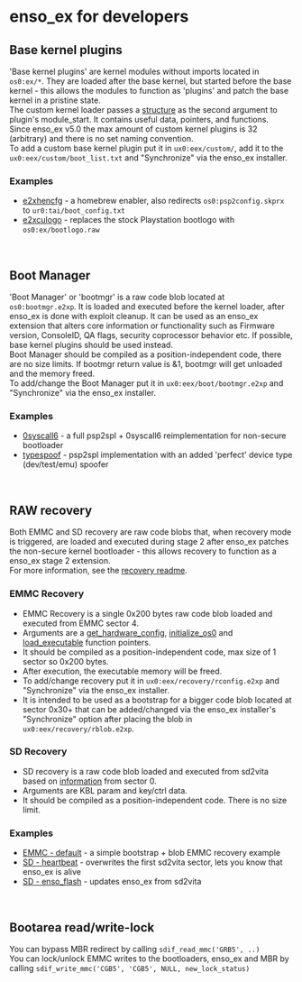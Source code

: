 # enso_ex for developers
## Base kernel plugins
'Base kernel plugins' are kernel modules without imports located in `os0:ex/*`. They are loaded after the base kernel, but started before the base kernel - this allows the modules to function as 'plugins' and patch the base kernel in a pristine state.<br>
The custom kernel loader passes a [structure](https://github.com/SKGleba/enso_ex/blob/master/plugins/plugins.h#L90) as the second argument to plugin's module_start. It contains useful data, pointers, and functions.<br>
Since enso_ex v5.0 the max amount of custom kernel plugins is 32 (arbitrary) and there is no set naming convention.<br>
To add a custom base kernel plugin put it in `ux0:eex/custom/`, add it to the `ux0:eex/custom/boot_list.txt` and "Synchronize" via the enso_ex installer.<br>
### Examples
 - [e2xhencfg](plugins/hencfg) - a homebrew enabler, also redirects `os0:psp2config.skprx` to `ur0:tai/boot_config.txt`
 - [e2xculogo](plugins/culogo) - replaces the stock Playstation bootlogo with `os0:ex/bootlogo.raw`<br>
<br>


## Boot Manager
'Boot Manager' or 'bootmgr' is a raw code blob located at `os0:bootmgr.e2xp`. It is loaded and executed before the kernel loader, after enso_ex is done with exploit cleanup. It can be used as an enso_ex extension that alters core information or functionality such as Firmware version, ConsoleID, QA flags, security coprocessor behavior etc. If possible, base kernel plugins should be used instead.<br>
Boot Manager should be compiled as a position-independent code, there are no size limits. If bootmgr return value is &1, bootmgr will get unloaded and the memory freed.<br>
To add/change the Boot Manager put it in `ux0:eex/boot/bootmgr.e2xp` and "Synchronize" via the enso_ex installer.<br>
### Examples
 - [0syscall6](bootmgr/lv0-0syscall6) - a full psp2spl + 0syscall6 reimplementation for non-secure bootloader
 - [typespoof](bootmgr/lv0-typespoof) - psp2spl implementation with an added 'perfect' device type (dev/test/emu) spoofer <br>
<br>


## RAW recovery
Both EMMC and SD recovery are raw code blobs that, when recovery mode is triggered, are loaded and executed during stage 2 after enso_ex patches the non-secure kernel bootloader - this allows recovery to function as a enso_ex stage 2 extension.<br>
For more information, see the [recovery readme](README-recovery.md).<br>
### EMMC Recovery
 - EMMC Recovery is a single 0x200 bytes raw code blob loaded and executed from EMMC sector 4.
 - Arguments are a [get_hardware_config](https://github.com/SKGleba/enso_ex/blob/master/core/second.c#L342), [initialize_os0](https://github.com/SKGleba/enso_ex/blob/master/core/second.c#L392) and [load_executable](https://github.com/SKGleba/enso_ex/blob/master/core/second.c#L229) function pointers.
 - It should be compiled as a position-independent code, max size of 1 sector so 0x200 bytes.
 - After execution, the executable memory will be freed.
 - To add/change recovery put it in `ux0:eex/recovery/rconfig.e2xp` and "Synchronize" via the enso_ex installer.
 - It is intended to be used as a bootstrap for a bigger code blob located at sector 0x30+ that can be added/changed via the enso_ex installer's "Synchronize" option after placing the blob in `ux0:eex/recovery/rblob.e2xp`.<br>
### SD Recovery
 - SD recovery is a raw code blob loaded and executed from sd2vita based on [information](https://github.com/SKGleba/enso_ex/blob/master/core/ex_defs.h#L38) from sector 0.
 - Arguments are KBL param and key/ctrl data.
 - It should be compiled as a position-independent code. There is no size limit.<br>
### Examples
 - [EMMC - default](recovery/internal/default) - a simple bootstrap + blob EMMC recovery example
 - [SD - heartbeat](recovery/external/heartbeat) - overwrites the first sd2vita sector, lets you know that enso_ex is alive
 - [SD - enso_flash](recovery/external/enso_flash) - updates enso_ex from sd2vita <br>
<br>


## Bootarea read/write-lock
You can bypass MBR redirect by calling `sdif_read_mmc('GRB5', ..)`<br>
You can lock/unlock EMMC writes to the bootloaders, enso_ex and MBR by calling `sdif_write_mmc('CGB5', 'CGB5', NULL, new_lock_status)`<br>
<br>
